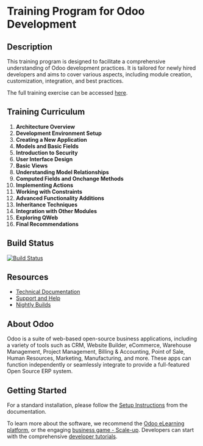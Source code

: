 # Training Program for Odoo Development

## Description

This training program is designed to facilitate a comprehensive understanding of Odoo development practices. It is tailored for newly hired developers and aims to cover various aspects, including module creation, customization, integration, and best practices.

The full training exercise can be accessed [here](https://www.odoo.com/documentation/16.0/developer/tutorials/getting_started/01_architecture.html).

## Training Curriculum

1. **Architecture Overview**
2. **Development Environment Setup**
3. **Creating a New Application**
4. **Models and Basic Fields**
5. **Introduction to Security**
6. **User Interface Design**
7. **Basic Views**
8. **Understanding Model Relationships**
9. **Computed Fields and Onchange Methods**
10. **Implementing Actions**
11. **Working with Constraints**
12. **Advanced Functionality Additions**
13. **Inheritance Techniques**
14. **Integration with Other Modules**
15. **Exploring QWeb**
16. **Final Recommendations**

## Build Status

[![Build Status](https://runbot.odoo.com/runbot/badge/flat/1/master.svg)](https://runbot.odoo.com/runbot)

## Resources

- [Technical Documentation](https://www.odoo.com/documentation/16.0)
- [Support and Help](https://www.odoo.com/forum/help-1)
- [Nightly Builds](https://nightly.odoo.com/)

## About Odoo

Odoo is a suite of web-based open-source business applications, including a variety of tools such as CRM, Website Builder, eCommerce, Warehouse Management, Project Management, Billing & Accounting, Point of Sale, Human Resources, Marketing, Manufacturing, and more. These apps can function independently or seamlessly integrate to provide a full-featured Open Source ERP system.

## Getting Started

For a standard installation, please follow the [Setup Instructions](https://www.odoo.com/documentation/16.0/administration/install/install.html) from the documentation.

To learn more about the software, we recommend the [Odoo eLearning platform](https://www.odoo.com/slides), or the engaging [business game - Scale-up](https://www.odoo.com/page/scale-up-business-game). Developers can start with the comprehensive [developer tutorials](https://www.odoo.com/documentation/16.0/developer/howtos.html).
